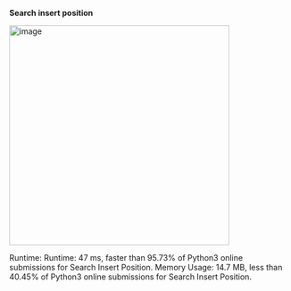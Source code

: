 **Search insert position**

<img width="394" alt="image" src="https://user-images.githubusercontent.com/25766765/171318633-c52b71be-1d5e-4811-90d0-edc2e0128a27.png">


Runtime:
Runtime: 47 ms, faster than 95.73% of Python3 online submissions for Search Insert Position.
Memory Usage: 14.7 MB, less than 40.45% of Python3 online submissions for Search Insert Position.
